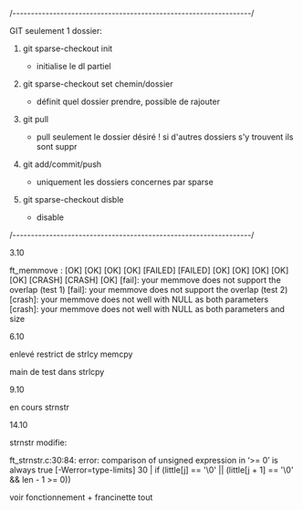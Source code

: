 /-----------------------------------------------------------------/

GIT seulement 1 dossier:

1.	git sparse-checkout init
	- initialise le dl partiel

2.	git sparse-checkout set chemin/dossier
	- définit quel dossier prendre, possible de rajouter

3.	git pull
	- pull seulement le dossier désiré
	! si d'autres dossiers s'y trouvent ils sont suppr

4.	git add/commit/push
	- uniquement les dossiers concernes par sparse

5.	git sparse-checkout disble
	- disable

/-----------------------------------------------------------------/


3.10

ft_memmove      : [OK] [OK] [OK] [OK] [FAILED] [FAILED] [OK] [OK] [OK] [OK] [OK] [CRASH] [CRASH] [OK]
[fail]: your memmove does not support the overlap (test 1)
[fail]: your memmove does not support the overlap (test 2)
[crash]: your memmove does not well with NULL as both parameters
[crash]: your memmove does not well with NULL as both parameters and size

6.10

enlevé restrict de strlcy memcpy 

main de test dans strlcpy

9.10

en cours strnstr

14.10

strnstr modifie: 

ft_strnstr.c:30:84: error: comparison of unsigned expression in ‘>= 0’ is always true [-Werror=type-limits]
   30 |           if (little[j] == '\0' || (little[j + 1] == '\0' && len - 1 >= 0))

voir fonctionnement + francinette tout
